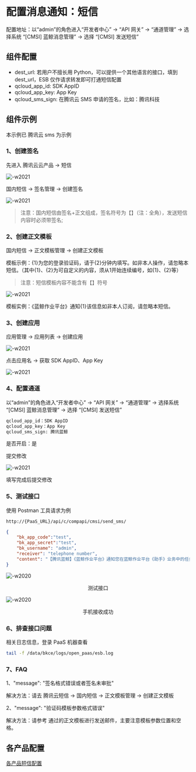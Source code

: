# 配置消息通知：短信

配置地址：以“admin”的角色进入“开发者中心” -> “API 网关” -> “通道管理” -> 选择系统 “[CMSI] 蓝鲸消息管理” -> 选择 “[CMSI] 发送短信”

## 组件配置

- dest_url: 若用户不擅长用 Python，可以提供一个其他语言的接口，填到 dest_url，ESB 仅作请求转发即可打通短信配置
- qcloud_app_id: SDK AppID
- qcloud_app_key: App Key
- qcloud_sms_sign: 在腾讯云 SMS 申请的签名，比如：腾讯科技

## 组件示例

本示例已 腾讯云 sms 为示例

### 1、创建签名

先进入 腾讯云云产品 -> 短信

![-w2021](../assets/markdown-img-paste-20200403173430929.png)

国内短信 -> 签名管理 -> 创建签名

![-w2021](../assets/noticeWay06.png)

> 注意：国内短信由签名+正文组成，签名符号为【】（注：全角），发送短信内容时必须带签名;

### 2、创建正文模板

国内短信 -> 正文模板管理 -> 创建正文模板

模板示例：{1}为您的登录验证码，请于{2}分钟内填写。如非本人操作，请忽略本短信。（其中{1}、{2}为可自定义的内容，须从1开始连续编号，如{1}、{2}等）

> 注意：短信模板内容不能含有【】符号

![-w2021](../assets/noticeWay07.png)

模板实例：《蓝鲸作业平台》通知{1}该信息如非本人订阅，请忽略本短信。

### 3、创建应用

应用管理 -> 应用列表 -> 创建应用

![-w2021](../assets/markdown-img-paste-20200403173623741.png)

点击应用名 -> 获取 SDK AppID、App Key

![-w2021](../assets/markdown-img-paste-20200403173813685.png)

### 4、配置通道

以“admin”的角色进入“开发者中心” -> “API 网关” -> “通道管理” -> 选择系统 “[CMSI] 蓝鲸消息管理” -> 选择 “[CMSI] 发送短信”

```bash
qcloud_app_id：SDK AppID
qcloud_app_key：App Key
qcloud_sms_sign: 腾讯蓝鲸
```

是否开启：是

提交修改

![-w2021](../assets/markdown-img-paste-20200403172817676.png)

填写完成后提交修改

### 5、测试接口

使用 Postman 工具请求为例

```bash
http://{PaaS_URL}/api/c/compapi/cmsi/send_sms/
```

```json
{
    "bk_app_code":"test",
    "bk_app_secret":"test",
    "bk_username": "admin",
    "receiver": "telephone number",
    "content": "【腾讯蓝鲸】《蓝鲸作业平台》通知您在蓝鲸作业平台《助手》业务中的任务《the_new_role》执行成功！，请登录蓝鲸作业平台(http://xxxxxx)查看详细信息！该信息如非本人订阅，请忽略本短信。"
}
```

![-w2020](../assets/noticeWay04.png)
<center>测试接口</center>

![-w2020](../assets/noticeWay05.png)
<center>手机接收成功</center>

### 6、排查接口问题

相关日志信息，登录 PaaS 机器查看

```bash
tail -f /data/bkce/logs/open_paas/esb.log
```

### 7、FAQ

1、"message": "签名格式错误或者签名未审批"

解决方法：请去 腾讯云短信 -> 国内短信 -> 正文模板管理 -> 创建正文模板

2、"message": "验证码模板参数格式错误"

解决方法：请参考 通过的正文模板进行发送邮件，主要注意模板参数位置和空格。


## 各产品配置

[各产品短信配置](../../../常见问题/通知/短信通知.md)
